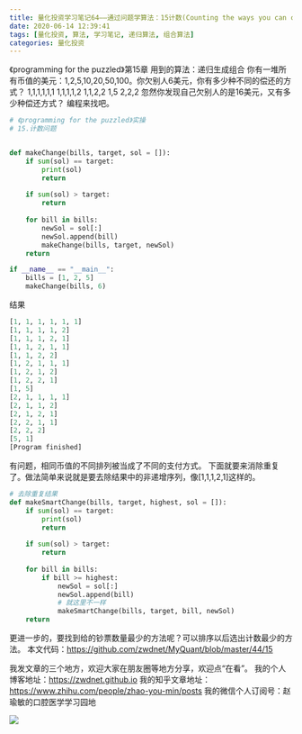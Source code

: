 ```yaml
---
title: 量化投资学习笔记64——通过问题学算法：15计数(Counting the ways you can count change)
date: 2020-06-14 12:39:41
tags: [量化投资, 算法, 学习笔记, 递归算法, 组合算法]
categories: 量化投资
---
```

《programming for the puzzled》第15章
用到的算法：递归生成组合
你有一堆所有币值的美元：1,2,5,10,20,50,100。你欠别人6美元，你有多少种不同的偿还的方式？
1,1,1,1,1,1
1,1,1,1,2
1,1,2,2
1,5
2,2,2
忽然你发现自己欠别人的是16美元，又有多少种偿还方式？
编程来找吧。
```python
# 《programming for the puzzled》实操
# 15.计数问题


def makeChange(bills, target, sol = []):
    if sum(sol) == target:
        print(sol)
        return
       
    if sum(sol) > target:
        return
       
    for bill in bills:
        newSol = sol[:]
        newSol.append(bill)
        makeChange(bills, target, newSol)
    return

if __name__ == "__main__":
    bills = [1, 2, 5]
    makeChange(bills, 6)
```
结果
```python
[1, 1, 1, 1, 1, 1]
[1, 1, 1, 1, 2] 
[1, 1, 1, 2, 1] 
[1, 1, 2, 1, 1] 
[1, 1, 2, 2] 
[1, 2, 1, 1, 1] 
[1, 2, 1, 2] 
[1, 2, 2, 1] 
[1, 5] 
[2, 1, 1, 1, 1] 
[2, 1, 1, 2] 
[2, 1, 2, 1] 
[2, 2, 1, 1] 
[2, 2, 2] 
[5, 1] 
[Program finished]
```
有问题，相同币值的不同排列被当成了不同的支付方式。
下面就要来消除重复了。做法简单来说就是要去除结果中的非递增序列，像[1,1,1,2,1]这样的。
```python
# 去除重复结果
def makeSmartChange(bills, target, highest, sol = []):
    if sum(sol) == target:
        print(sol)
        return
        
    if sum(sol) > target:
        return
    
    for bill in bills:
        if bill >= highest:
            newSol = sol[:]
            newSol.append(bill)
            # 就这里不一样
            makeSmartChange(bills, target, bill, newSol)
    return
```
更进一步的，要找到给的钞票数量最少的方法呢？可以排序以后选出计数最少的方法。
本文代码：https://github.com/zwdnet/MyQuant/blob/master/44/15


我发文章的三个地方，欢迎大家在朋友圈等地方分享，欢迎点“在看”。
我的个人博客地址：https://zwdnet.github.io
我的知乎文章地址： https://www.zhihu.com/people/zhao-you-min/posts
我的微信个人订阅号：赵瑜敏的口腔医学学习园地


![](https://zymblog-1258069789.cos.ap-chengdu.myqcloud.com/other/wx.jpg)